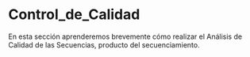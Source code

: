 # Control_de_Calidad
En esta sección aprenderemos brevemente cómo realizar el Análisis de Calidad de las Secuencias, producto del secuenciamiento.
